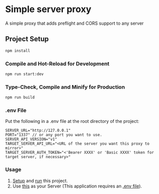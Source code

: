 # Simple server proxy

A simple proxy that adds preflight and CORS support to any server

## Project Setup

```sh
npm install
```

### Compile and Hot-Reload for Development

```sh
npm run start:dev
```

### Type-Check, Compile and Minify for Production

```sh
npm run build
```

### .env File

Put the following in a .env file at the root directory of the project:

```env
SERVER_URL="http://127.0.0.1"
PORT="1337" // or any port you want to use.
SERVER_API_VERSION="v1"
TARGET_SERVER_API_URL="<URL of the server you want this proxy to mirror>"
TARGET_SERVER_AUTH_TOKEN="<'Bearer XXXX' or 'Basic XXXX' token for target server, if necessary>"
```

### Usage

1. [Setup](#project-setup) and [run](#compile-and-hot-reload-for-development) this project.
1. Use [this](http://127.0.0.1:1337/v1/passthrough/) as your Server (This application requires an [.env file](#env-file)).
